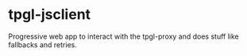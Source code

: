 # tpgl-jsclient
Progressive web app to interact with the tpgl-proxy and does stuff like
fallbacks and retries.

